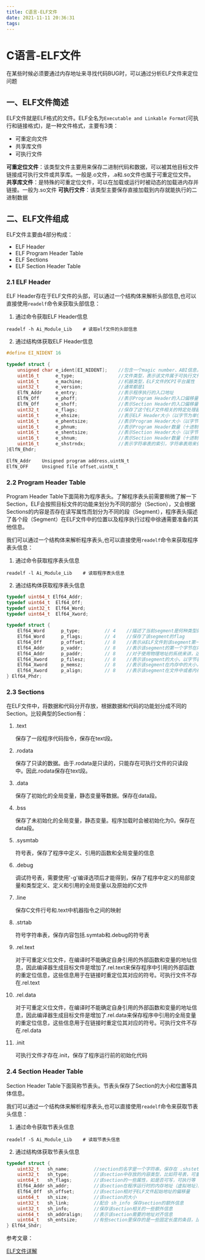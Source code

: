 ```yaml
---
title: C语言-ELF文件
date: 2021-11-11 20:36:31
tags:
---
```


# C语言-ELF文件

在某些时候必须要通过内存地址来寻找代码BUG时，可以通过分析ELF文件来定位问题

## 一、ELF文件简述

ELF文件就是ELF格式的文件。ELF全名为`Executable and Linkable Format`(可执行和链接格式)，是一种文件格式，主要有3类：

- 可重定向文件
- 共享库文件
- 可执行文件

**可重定位文件**：该类型文件主要用来保存二进制代码和数据，可以被其他目标文件链接成可执行文件或共享库。一般是.o文件，.a和.so文件也属于可重定位文件。
**共享库文件**：是特殊的可重定位文件，可以在加载或运行时被动态的加载进内存并链接。一般为.so文件
**可执行文件**：该类型主要保存直接加载到内存就能执行的二进制数据

## 二、ELF文件组成

ELF文件主要由4部分构成：

- ELF Header
- ELF Program Header Table
- ELF Sections
- ELF Section Header Table

### 2.1 ELF Header

ELF Header存在于ELF文件的头部，可以通过一个结构体来解析头部信息,也可以直接使用`readelf`命令来获取头部信息：

1. 通过命令获取ELF Header信息

```shell
readelf -h Ai_Module_Lib	# 读取elf文件的头部信息
```

2. 通过结构体获取ELF Header信息

```c
#define EI_NIDENT 16
 
typedef struct {                             
    unsigned char e_ident[EI_NIDENT];    //包含一个magic number、ABI信息，该文件使用的平台、大小端规则        
    uint16_t      e_type;                //文件类型，表示该文件属于可执行文件、可重定位文件、core dump文件或共享库    
    uint16_t      e_machine;             //机器类型，ELF文件的CPI平台属性    
    uint32_t      e_version;             //通常都是1    
    ElfN_Addr     e_entry;               //表示程序执行的入口地址    
    ElfN_Off      e_phoff;               //表示Program Header的入口偏移量（以字节为单位）    
    ElfN_Off      e_shoff;               //表示Section Header的入口偏移量（以字节为单位）    
    uint32_t      e_flags;               //保存了这个ELF文件相关的特定处理器的flag    
    uint16_t      e_ehsize;              //表示ELF Header大小（以字节为单位）    
    uint16_t      e_phentsize;           //表示Program Header大小（以字节为单位）   
    uint16_t      e_phnum;               //表示Program Header数量（十进制）   
    uint16_t      e_shentsize;           //表示Section Header大小（以字节为单位）    
    uint16_t      e_shnum;               //表示Section Header数量（十进制）    
    uint16_t      e_shstrndx;            //表示字符串表的索引，字符串表用来保存ELF文件中的字符串，如段名，变量名。然后通过字符串在表中的偏移访问字符串
}ElfN_Ehdr;
 
ElfN_Addr    Unsigned program address,uintN_t
ElfN_OFF     Unsigned file offset,uintN_t
```

### 2.2 Program Header Table

Program Header Table下面简称为程序表头。了解程序表头前需要稍微了解一下Section，ELF会按照目标文件的功能来划分为不同的部分（Section），又会根据Sections的内容是否存在读写属性而划分为不同的段（Segment），程序表头描述了各个段（Segment）在ELF文件中的位置以及程序执行过程中徐通需要准备的其他信息。

我们可以通过一个结构体来解析程序表头,也可以直接使用`readelf`命令来获取程序表头信息：

1. 通过命令获取程序表头信息

```shell
readelf -l Ai_Module_Lib 	# 读取程序表头信息
```

2. 通过结构体获取程序表头信息

```c
typedef uint64_t Elf64_Addr;
typedef uint64_t  Elf64_Off;
typedef uint32_t  Elf64_Word;
typedef uint64_t  Elf64_Xword;
 
typedef struct {
    Elf64_Word      p_type;         // 4    //描述了当前segment是何种类型的或者如何解释当前segment，比如是动态链接相关的或者可加载类型等
    Elf64_Word      p_flags;        // 4    //保存了该segment的flag
    Elf64_Off       p_offset;       // 8    //表示从ELF文件到该segment第一个字节的偏移量
    Elf64_Addr      p_vaddr;        // 8    //表示该segment的第一个字节在内存中的虚拟地址
    Elf64_Addr      p_paddr;        // 8    //对于使用物理地址的系统来讲，这个成员表示该segment的物理地址
    Elf64_Xword     p_filesz;       // 8    //表示该segment的大小，以字节表示
    Elf64_Xword     p_memsz;        // 8    //表示该segment在内存中的大小，以字节表示
    Elf64_Xword     p_align;        // 8    //表示该segment在文件中或者内存中需要以多少字节对齐
} Elf64_Phdr;
```

### 2.3 Sections

在ELF文件中，将数据和代码分开存放，根据数据和代码的功能划分成不同的Section。比较典型的Section有：

1. .text

    保存了一段程序代码指令，保存在text段。

2. .rodata

    保存了只读的数据。由于.rodata是只读的，只能存在可执行文件的只读段中。因此.rodata保存在text段。

3. .data

    保存了初始化的全局变量，静态变量等数据。保存在data段。

4. .bss

    保存了未初始化的全局变量，静态变量。程序加载时会被初始化为0。保存在data段。

5. .sysmtab

    符号表，保存了程序中定义、引用的函数和全局变量的信息

6. .debug

    调试符号表，需要使用'-g'编译选项后才能得到，保存了程序中定义的局部变量和类型定义、定义和引用的全局变量以及原始的C文件

7. .line

    保存C文件行号和.text中机器指令之间的映射

8. .strtab

    符号字符串表，保存内容包括.symtab和.debug的符号表

9.  .rel.text

    对于可重定义位文件，在编译时不能确定自身引用的外部函数和变量的地址信息，因此编译器生成目标文件是增加了.rel.text来保存程序中引用的外部函数的重定位信息，这些信息用于在链接时重定位其对应的符号。可执行文件不存在.rel.text

10. .rel.data

    对于可重定义位文件，在编译时不能确定自身引用的外部函数和变量的地址信息，因此编译器生成目标文件是增加了.rel.data来保存程序中引用的全局变量的重定位信息，这些信息用于在链接时重定位其对应的符号。可执行文件不存在.rel.data

11. .init

    可执行文件才存在.init，保存了程序运行前的初始化代码

### 2.4 Section Header Table

Section Header Table下面简称节表头。节表头保存了Section的大小和位置等具体信息。

我们可以通过一个结构体来解析程序表头,也可以直接使用`readelf`命令来获取节表头信息：

1. 通过命令获取节表头信息

```shell
readelf -S Ai_Module_Lib 	# 读取节表头信息
```

2. 通过结构体获取节表头信息

```c
typedef struct {     
    uint32_t   sh_name;         //section的名字是一个字符串，保存在 .shstetab 字符串表中，该section的名字相对于.shstrtab section的地址偏移量     
    uint32_t   sh_type;         //该section中存放的内容类型，比如符号表，可重定位段等     
    uint64_t   sh_flags;        //该section的一些属性，如是否可写，可执行等      
    Elf64_Addr sh_addr;         //该section在程序运行时的内存地址（虚拟地址）。如果该节可被加载，则是被加载后在进程地址空间中的虚拟地址，否则为0 
    Elf64_Off  sh_offset;       //该section相对于ELF文件起始地址的偏移量   
    uint64_t   sh_size;         //该section的大小 
    uint32_t   sh_link;         //配合 sh_info 保存section的额外信息 
    uint32_t   sh_info;         //保存该section相关的一些额外信息 
    uint64_t   sh_addralign;    //表示该section需要的地址对齐信息     
    uint64_t   sh_entsize;      //有些section里保存的是一些固定长度的条目，比如符号表。对于这些section来讲，sh_entsize保存的就是这些条目的长度  
} Elf64_Shdr;
```

参考文章：

[ELF文件详解](https://blog.csdn.net/wyzworld/article/details/114805643)